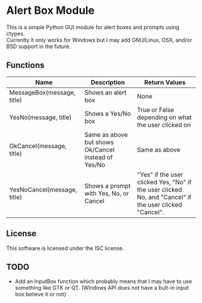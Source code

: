 # Alert Box Module
This is a simple Python GUI module for alert boxes and prompts using ctypes.  
Currently it only works for Windows but I may add GNU/Linux, OSX, and/or BSD support in the future.

## Functions

Name | Description | Return Values
--- | --- | ---
MessageBox(message, title)| Shows an alert box | None |
YesNo(message, title) | Shows a Yes/No box | True or False depending on what the user clicked on
OkCancel(message, title) | Same as above but shows Ok/Cancel instead of Yes/No | Same as above
YesNoCancel(message, title)| Shows a prompt with Yes, No, or Cancel | "Yes" if the user clicked Yes, "No" if the user clicked No, and "Cancel" if the user clicked "Cancel".

## License
This software is licensed under the ISC license.

## TODO
* Add an InputBox function which probably means that I may have to use something like GTK or QT. (Windows API does not have a bult-in input box believe it or not)